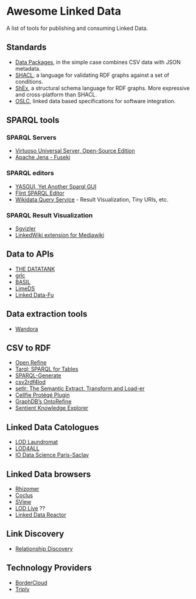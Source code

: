 # Awesome Linked Data
A list of tools for publishing and consuming Linked Data.


## Standards

* [Data Packages](http://frictionlessdata.io/data-packages/), in the simple case combines CSV data with JSON metadata.
* [SHACL](http://w3c.github.io/data-shapes/shacl/), a language for validating RDF graphs against a set of conditions.
* [ShEx](http://shex.io/), a structural schema language for RDF graphs. More expressive and cross-platform than SHACL.
* [OSLC](http://open-services.net/), linked data based specifications for software integration.

## SPARQL tools

### SPARQL Servers
* [Virtuoso Universal Server, Open-Source Edition](http://virtuoso.openlinksw.com/dataspace/doc/dav/wiki/Main/)
* [Apache Jena - Fuseki](https://jena.apache.org/documentation/serving_data/)

### SPARQL editors
* [YASGUI, Yet Another Sparql GUI](http://about.yasgui.org/)
* [Flint SPARQL Editor](http://openuplabs.tso.co.uk/demos/sparqleditor)
* [Wikidata Query Service](https://query.wikidata.org/) - Result Visualization, Tiny URIs, etc.

### SPARQL Result Visualization
* [Sgvizler](http://dev.data2000.no/sgvizler/)
* [LinkedWiki extension for Mediawiki](https://www.mediawiki.org/wiki/Extension:LinkedWiki)

## Data to APIs
* [THE DATATANK](http://thedatatank.com/)
* [grlc](http://grlc.io/) 
* [BASIL](https://github.com/the-open-university/basil)
* [LimeDS](http://limeds.be/)
* [Linked Data-Fu](https://linked-data-fu.github.io/)

## Data extraction tools
* [Wandora](http://wandora.org/www/)

## CSV to RDF
* [Open Refine](http://openrefine.org/)
* [Tarql: SPARQL for Tables](https://github.com/tarql/tarql)
* [SPARQL-Generate](http://w3id.org/sparql-generate/)
* [csv2rdf4lod](https://github.com/timrdf/csv2rdf4lod-automation)
* [setlr: The Semantic Extract, Transform and Load-er](https://github.com/tetherless-world/setlr)
* [Cellfie Protégé Plugin](https://github.com/protegeproject/cellfie-plugin)
* [GraphDB’s OntoRefine](http://ontotext.com/tabular-data-rdf-graphdb/)
* [Sentient Knowledge Explorer](http://www.io-informatics.com/products/sentient-KE.html)

## Linked Data Catologues
* [LOD Laundromat](http://lodlaundromat.org/)
* [LOD4ALL](http://lod4all.net/index.html)
* [IO Data Science Paris-Saclay](https://io.datascience-paris-saclay.fr/)

## Linked Data browsers
* [Rhizomer](http://rhizomik.net/html/rhizomer/)
* [Coclus](http://ws.nju.edu.cn/coclus/)
* [SView](http://ws.nju.edu.cn/sview/)
* [LOD Live](http://en.lodlive.it/) ??
* [Linked Data Reactor](http://research.ld-r.org/)

## Link Discovery
* [Relationship Discovery](http://www.visualdataweb.org/relfinder.php)

## Technology Providers
* [BorderCloud](http://www.bordercloud.com/)
* [Triply](http://triply.cc)
